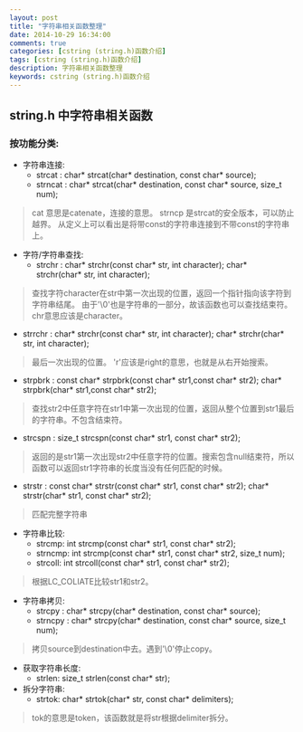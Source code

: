 ```yaml
---
layout: post
title: "字符串相关函数整理"
date: 2014-10-29 16:34:00
comments: true
categories: [cstring (string.h)函数介绍]
tags: [cstring (string.h)函数介绍]
description: 字符串相关函数整理
keywords: cstring (string.h)函数介绍
---
```


## string.h 中字符串相关函数
###  按功能分类:
* 字符串连接:
  * strcat : char* strcat(char* destination, const char* source);
  * strncat : char* strcat(char* destination, const char* source, size_t num);
> cat 意思是catenate，连接的意思。
  strncp 是strcat的安全版本，可以防止越界。
  从定义上可以看出是将带const的字符串连接到不带const的字符串上。
* 字符/字符串查找:
  * strchr : char* strchr(const char* str, int character); char* strchr(char* str, int character);
> 查找字符character在str中第一次出现的位置，返回一个指针指向该字符到字符串结尾。
  由于'\0'也是字符串的一部分，故该函数也可以查找结束符。
  chr意思应该是character。
  * strrchr : char* strchr(const char* str, int character); char* strchr(char* str, int character);
> 最后一次出现的位置。 'r'应该是right的意思，也就是从右开始搜索。
  * strpbrk : const char* strpbrk(const char* str1,const char* str2); char* strpbrk(char* str1,const char* str2);
> 查找str2中任意字符在str1中第一次出现的位置，返回从整个位置到str1最后的字符串。不包含结束符。
  * strcspn : size_t strcspn(const char* str1, const char* str2);
> 返回的是str1第一次出现str2中任意字符的位置。搜索包含null结束符，所以函数可以返回str1字符串的长度当没有任何匹配的时候。
  * strstr : const char* strstr(const char* str1, const char* str2); char* strstr(char* str1, const char* str2);
> 匹配完整字符串
* 字符串比较:
  * strcmp: int strcmp(const char* str1, const char* str2);
  * strncmp: int strcmp(const char* str1, const char* str2, size_t num);
  * strcoll: int strcoll(const char* str1, const char* str2);
> 根据LC_COLIATE比较str1和str2。
* 字符串拷贝:
  * strcpy : char* strcpy(char* destination, const char* source);
  * strncpy : char* strcpy(char* destination, const char* source, size_t num);
> 拷贝source到destination中去。遇到'\0'停止copy。
* 获取字符串长度:
  * strlen: size_t strlen(const char* str);
* 拆分字符串:
  * strtok: char* strtok(char* str, const char* delimiters);
> tok的意思是token，该函数就是将str根据delimiter拆分。
